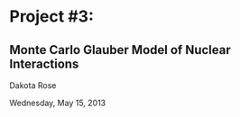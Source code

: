 Project #3:
=

Monte Carlo Glauber Model of Nuclear Interactions
-

Dakota Rose

Wednesday, May 15, 2013
